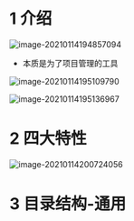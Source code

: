 # 1 介绍

![image-20210114194857094](https://i.loli.net/2021/01/14/A1brpoRONkTDPG3.png)

- 本质是为了项目管理的工具

![image-20210114195109790](https://i.loli.net/2021/01/14/YfFZgTs8LOzKnUi.png)

![image-20210114195136967](https://i.loli.net/2021/01/14/4xmftPgzTbZ2QHL.png)

# 2 四大特性

![image-20210114200724056](https://i.loli.net/2021/01/14/ZC8OW7Npl6Lx9kw.png)

# 3 目录结构-通用

